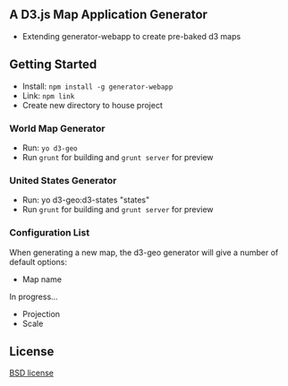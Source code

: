 ## A D3.js Map Application Generator
- Extending generator-webapp to create pre-baked d3 maps

## Getting Started

- Install: `npm install -g generator-webapp`
- Link: `npm link`
- Create new directory to house project

### World Map Generator
- Run: `yo d3-geo`
- Run `grunt` for building and `grunt server` for preview

### United States Generator
- Run: yo d3-geo:d3-states "states"
- Run `grunt` for building and `grunt server` for preview

### Configuration List
When generating a new map, the d3-geo generator will give a number of default options: 
- Map name

In progress...
- Projection
- Scale

## License

[BSD license](http://opensource.org/licenses/bsd-license.php)

